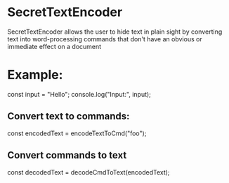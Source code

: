 # SecretTextEncoder
 SecretTextEncoder allows the user to hide text in plain sight by converting text into word-processing commands that don't have an obvious or immediate effect on a document

# Example:

const input = "Hello";
console.log("Input:", input);

## Convert text to commands:
const encodedText = encodeTextToCmd("foo");

## Convert commands to text
const decodedText = decodeCmdToText(encodedText);

